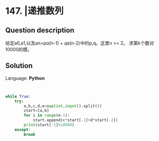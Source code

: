 # 147. |递推数列

## Question description


给定a0,a1,以及an=p*a(n-1) + q*a(n-2)中的p,q。这里n >= 2。 求第k个数对10000的模。


## Solution

Language: **Python**

```Python


while True:
    try:
        a,b,c,d,e=map(int,input().split())
        start=[a,b]
        for i in range(e-1):
            start.append(c*start[-1]+d*start[-2])
        print(start[-1]%10000)
    except:
        break
```


